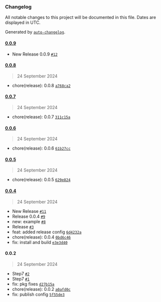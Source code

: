 ### Changelog

All notable changes to this project will be documented in this file. Dates are displayed in UTC.

Generated by [`auto-changelog`](https://github.com/CookPete/auto-changelog).

#### [0.0.9](https://github.com/nicolas-camacho/awesome-numbers/compare/0.0.8...0.0.9)

- New Release 0.0.9 [`#12`](https://github.com/nicolas-camacho/awesome-numbers/pull/12)

#### [0.0.8](https://github.com/nicolas-camacho/awesome-numbers/compare/0.0.7...0.0.8)

> 24 September 2024

- chore(release): 0.0.8 [`a768ca2`](https://github.com/nicolas-camacho/awesome-numbers/commit/a768ca287f853b9e27f7ce41aa79bb544b563320)

#### [0.0.7](https://github.com/nicolas-camacho/awesome-numbers/compare/0.0.6...0.0.7)

> 24 September 2024

- chore(release): 0.0.7 [`311c15a`](https://github.com/nicolas-camacho/awesome-numbers/commit/311c15a9c278c52a62bce6e8acb78434f9a9d93e)

#### [0.0.6](https://github.com/nicolas-camacho/awesome-numbers/compare/0.0.5...0.0.6)

> 24 September 2024

- chore(release): 0.0.6 [`61b27cc`](https://github.com/nicolas-camacho/awesome-numbers/commit/61b27cc2344e53270ddc9dccf27ca1cb63eea894)

#### [0.0.5](https://github.com/nicolas-camacho/awesome-numbers/compare/0.0.4...0.0.5)

> 24 September 2024

- chore(release): 0.0.5 [`629e824`](https://github.com/nicolas-camacho/awesome-numbers/commit/629e82479235923cbf67f63143d93c625f9ad3b7)

#### [0.0.4](https://github.com/nicolas-camacho/awesome-numbers/compare/0.0.2...0.0.4)

> 24 September 2024

- New Release [`#11`](https://github.com/nicolas-camacho/awesome-numbers/pull/11)
- Release 0.0.4 [`#9`](https://github.com/nicolas-camacho/awesome-numbers/pull/9)
- new: example [`#8`](https://github.com/nicolas-camacho/awesome-numbers/pull/8)
- Release [`#3`](https://github.com/nicolas-camacho/awesome-numbers/pull/3)
- feat: added release config [`6d4232a`](https://github.com/nicolas-camacho/awesome-numbers/commit/6d4232ae78674352af357700273490d453536363)
- chore(release): 0.0.4 [`0bd6c46`](https://github.com/nicolas-camacho/awesome-numbers/commit/0bd6c46c72380add4fe1d3f432deba51ed2219bb)
- fix: install and build [`e3e3d40`](https://github.com/nicolas-camacho/awesome-numbers/commit/e3e3d404ef39b76bf16b478bf7b41a7c0c70cf9a)

#### 0.0.2

> 24 September 2024

- Step7 [`#2`](https://github.com/nicolas-camacho/awesome-numbers/pull/2)
- Step7 [`#1`](https://github.com/nicolas-camacho/awesome-numbers/pull/1)
- fix: pkg fixes [`d27b15a`](https://github.com/nicolas-camacho/awesome-numbers/commit/d27b15a3cac7c7b728b58479e406f36c30a59397)
- chore(release): 0.0.2 [`a0afd0c`](https://github.com/nicolas-camacho/awesome-numbers/commit/a0afd0c56ea463f59362f1ab39b3430b1dfafbc6)
- fix: publish config [`5f55de3`](https://github.com/nicolas-camacho/awesome-numbers/commit/5f55de39f6a32cab67e45da04dc6bea15e229264)
